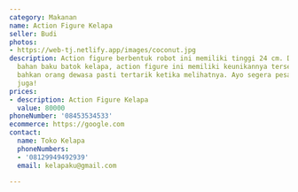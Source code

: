 ```yaml
---
category: Makanan
name: Action Figure Kelapa
seller: Budi
photos:
- https://web-tj.netlify.app/images/coconut.jpg
description: Action figure berbentuk robot ini memiliki tinggi 24 cm. Dibuat dengan
  bahan baku batok kelapa, action figure ini memiliki keunikannya tersendiri. Anak-anak
  bahkan orang dewasa pasti tertarik ketika melihatnya. Ayo segera pesan sekarang
  juga!
prices:
- description: Action Figure Kelapa
  value: 80000
phoneNumber: '08453534533'
ecommerce: https://google.com
contact:
  name: Toko Kelapa
  phoneNumbers:
  - '08129949492939'
  email: kelapaku@gmail.com

---
```

